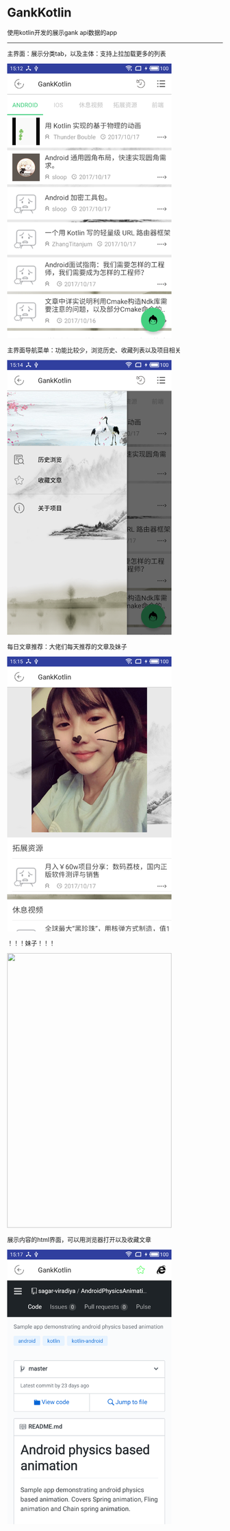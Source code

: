 # GankKotlin
使用kotlin开发的展示gank api数据的app

---

主界面：展示分类tab，以及主体：支持上拉加载更多的列表

<img width="384" height="640" src="https://github.com/barran-tan/GankKotlin/raw/master/images/main.png"/>

主界面导航菜单：功能比较少，浏览历史、收藏列表以及项目相关

<img width="384" height="640" src="https://github.com/barran-tan/GankKotlin/raw/master/images/navigation.png"/>

每日文章推荐：大佬们每天推荐的文章及妹子

<img width="384" height="640" src="https://github.com/barran-tan/GankKotlin/raw/master/images/daily.png"/>

！！！妹子！！！

<img width="384" height="640" src="https://github.com/barran-tan/GankKotlin/raw/master/images/girls.png"/>

展示内容的html界面，可以用浏览器打开以及收藏文章

<img width="384" height="640" src="https://github.com/barran-tan/GankKotlin/raw/master/images/html.png"/>
